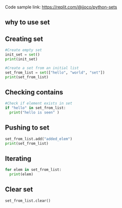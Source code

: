 Code sample link: <https://replit.com/@jjoco/python-sets>

## why to use set
## Creating set
```python
#Create empty set
init_set = set()
print(init_set)

#Create a set from an initial list
set_from_list = set(["hello", "world", "set"])
print(set_from_list)
```
## Checking contains
```python
#Check if element exists in set
if "hello" in set_from_list:
  print("hello is seen" )
```
## Pushing to set
```python
set_from_list.add("added_elem")
print(set_from_list)
```

## Iterating
```python
for elem in set_from_list:
  print(elem)
```

## Clear set
```python
set_from_list.clear()
```
